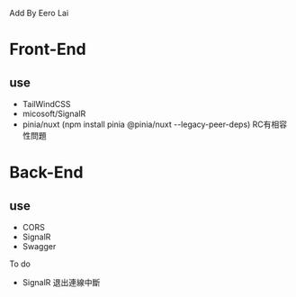 Add By Eero Lai

# Front-End
## use
- TailWindCSS
- micosoft/SignalR
- pinia/nuxt (npm install pinia @pinia/nuxt --legacy-peer-deps) RC有相容性問題

# Back-End
## use
- CORS
- SignalR
- Swagger


To do

- SignalR 退出連線中斷